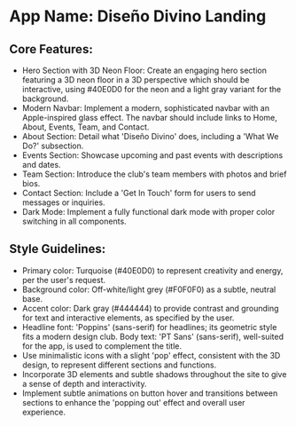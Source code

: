 # **App Name**: Diseño Divino Landing

## Core Features:

- Hero Section with 3D Neon Floor: Create an engaging hero section featuring a 3D neon floor in a 3D perspective which should be interactive, using #40E0D0 for the neon and a light gray variant for the background.
- Modern Navbar: Implement a modern, sophisticated navbar with an Apple-inspired glass effect. The navbar should include links to Home, About, Events, Team, and Contact.
- About Section: Detail what 'Diseño Divino' does, including a 'What We Do?' subsection.
- Events Section: Showcase upcoming and past events with descriptions and dates.
- Team Section: Introduce the club's team members with photos and brief bios.
- Contact Section: Include a 'Get In Touch' form for users to send messages or inquiries.
- Dark Mode: Implement a fully functional dark mode with proper color switching in all components.

## Style Guidelines:

- Primary color: Turquoise (#40E0D0) to represent creativity and energy, per the user's request.
- Background color: Off-white/light grey (#F0F0F0) as a subtle, neutral base.
- Accent color: Dark gray (#444444) to provide contrast and grounding for text and interactive elements, as specified by the user.
- Headline font: 'Poppins' (sans-serif) for headlines; its geometric style fits a modern design club. Body text: 'PT Sans' (sans-serif), well-suited for the app, is used to complement the title.
- Use minimalistic icons with a slight 'pop' effect, consistent with the 3D design, to represent different sections and functions.
- Incorporate 3D elements and subtle shadows throughout the site to give a sense of depth and interactivity.
- Implement subtle animations on button hover and transitions between sections to enhance the 'popping out' effect and overall user experience.